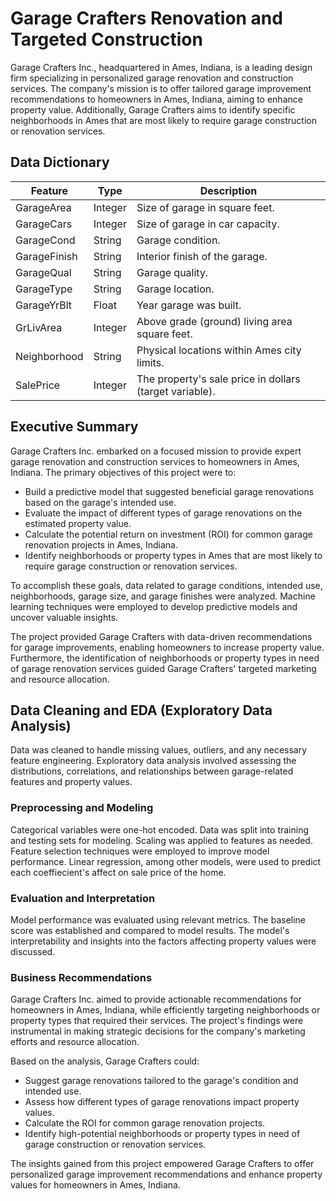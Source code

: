 # Garage Crafters Renovation and Targeted Construction
Garage Crafters Inc., headquartered in Ames, Indiana, is a leading design firm specializing in personalized garage renovation and construction services. The company's mission is to offer tailored garage improvement recommendations to homeowners in Ames, Indiana, aiming to enhance property value. Additionally, Garage Crafters aims to identify specific neighborhoods in Ames that are most likely to require garage construction or renovation services.

## Data Dictionary

| Feature        | Type    | Description                                           |
|----------------|---------|-------------------------------------------------------|
| GarageArea     | Integer | Size of garage in square feet.                        |
| GarageCars     | Integer | Size of garage in car capacity.                       |
| GarageCond     | String  | Garage condition.                                     |
| GarageFinish   | String  | Interior finish of the garage.                        |
| GarageQual     | String  | Garage quality.                                       |
| GarageType     | String  | Garage location.                                      |
| GarageYrBlt    | Float   | Year garage was built.                                |
| GrLivArea      | Integer | Above grade (ground) living area square feet.         |
| Neighborhood   | String  | Physical locations within Ames city limits.           |
| SalePrice      | Integer | The property's sale price in dollars (target variable).|

## Executive Summary
Garage Crafters Inc. embarked on a focused mission to provide expert garage renovation and construction services to homeowners in Ames, Indiana. The primary objectives of this project were to:

- Build a predictive model that suggested beneficial garage renovations based on the garage's intended use.
- Evaluate the impact of different types of garage renovations on the estimated property value.
- Calculate the potential return on investment (ROI) for common garage renovation projects in Ames, Indiana.
- Identify neighborhoods or property types in Ames that are most likely to require garage construction or renovation services.

To accomplish these goals, data related to garage conditions, intended use, neighborhoods, garage size, and garage finishes were analyzed. Machine learning techniques were employed to develop predictive models and uncover valuable insights.

The project provided Garage Crafters with data-driven recommendations for garage improvements, enabling homeowners to increase property value. Furthermore, the identification of neighborhoods or property types in need of garage renovation services guided Garage Crafters' targeted marketing and resource allocation.

## Data Cleaning and EDA (Exploratory Data Analysis)
Data was cleaned to handle missing values, outliers, and any necessary feature engineering. Exploratory data analysis involved assessing the distributions, correlations, and relationships between garage-related features and property values.

### Preprocessing and Modeling
Categorical variables were one-hot encoded. Data was split into training and testing sets for modeling. Scaling was applied to features as needed. Feature selection techniques were employed to improve model performance. Linear regression, among other models, were used to predict each coeffiecient's affect on sale price of the home.

### Evaluation and Interpretation
Model performance was evaluated using relevant metrics. The baseline score was established and compared to model results. The model's interpretability and insights into the factors affecting property values were discussed.

### Business Recommendations
Garage Crafters Inc. aimed to provide actionable recommendations for homeowners in Ames, Indiana, while efficiently targeting neighborhoods or property types that required their services. The project's findings were instrumental in making strategic decisions for the company's marketing efforts and resource allocation.

Based on the analysis, Garage Crafters could:

- Suggest garage renovations tailored to the garage's condition and intended use.
- Assess how different types of garage renovations impact property values.
- Calculate the ROI for common garage renovation projects.
- Identify high-potential neighborhoods or property types in need of garage construction or renovation services.

The insights gained from this project empowered Garage Crafters to offer personalized garage improvement recommendations and enhance property values for homeowners in Ames, Indiana.



